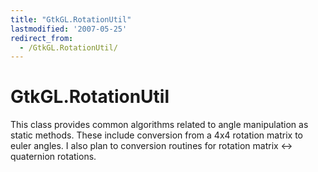 ```yaml
---
title: "GtkGL.RotationUtil"
lastmodified: '2007-05-25'
redirect_from:
  - /GtkGL.RotationUtil/
---
```


GtkGL.RotationUtil
==================

This class provides common algorithms related to angle manipulation as static methods. These include conversion from a 4x4 rotation matrix to euler angles. I also plan to conversion routines for rotation matrix \<-\> quaternion rotations.
